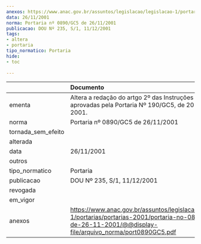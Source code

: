 ```yaml
---
anexos: https://www.anac.gov.br/assuntos/legislacao/legislacao-1/portarias/portarias-2001/portaria-no-0890-gc5-de-26-11-2001/@@display-file/arquivo_norma/port0890GC5.pdf
data: 26/11/2001
norma: Portaria nº 0890/GC5 de 26/11/2001
publicacao: DOU Nº 235, S/1, 11/12/2001
tags:
- altera
- portaria
tipo_normatico: Portaria
hide: 
- toc 
 
---
```


|                    | Documento                                                                                                                                                         |
|:-------------------|:------------------------------------------------------------------------------------------------------------------------------------------------------------------|
| ementa             | Altera a redação do artgo 2º das Instruções Reguladoras aprovadas pela Portaria Nº 190/GC5, de 20 de março de 2001.                                               |
| norma              | Portaria nº 0890/GC5 de 26/11/2001                                                                                                                                |
| tornada_sem_efeito |                                                                                                                                                                   |
| alterada           |                                                                                                                                                                   |
| data               | 26/11/2001                                                                                                                                                        |
| outros             |                                                                                                                                                                   |
| tipo_normatico     | Portaria                                                                                                                                                          |
| publicacao         | DOU Nº 235, S/1, 11/12/2001                                                                                                                                       |
| revogada           |                                                                                                                                                                   |
| em_vigor           |                                                                                                                                                                   |
| anexos             | https://www.anac.gov.br/assuntos/legislacao/legislacao-1/portarias/portarias-2001/portaria-no-0890-gc5-de-26-11-2001/@@display-file/arquivo_norma/port0890GC5.pdf |